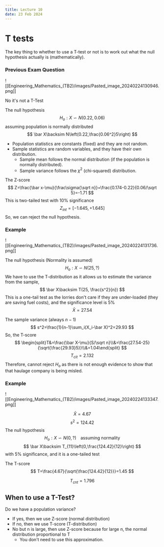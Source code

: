 ```yaml
---
title: Lecture 10
date: 23 Feb 2024
---
```

# T tests
The key thing to whether to use a T-test or not is to work out what the null hypothesis actually is (mathematically).

### Previous Exam Question
![[Engineering_Mathematics_(TB2)/images/Pasted_image_20240224130946.png]]

No it's not a T-Test

The null hypothesis
$$
H_o:X\backsim N(0.22,0.06)
$$
assuming population is normally distributed
$$
\bar X\backsim N\left(0.22,\frac{0.06^2}5\right)
$$

- Population statistics are constants (fixed) and they are not random.
- Sample statistics are random variables, and they have their own distribution.
	- Sample mean follows the normal distribution (if the population is normally distributed).
	- Sample variance follows the $\chi^2$ (chi-squared) distribution.

The Z-score
$$
Z=\frac{\bar x-\mu}{\frac\sigma{\sqrt n}}=\frac{0.174-0.22}{0.06/\sqrt 5}=-1.71
$$
This is two-tailed test with 10% significance
$$
Z_{int}=[-1.645,+1.645]
$$
So, we can reject the null hypothesis.

### Example
![[Engineering_Mathematics_(TB2)/images/Pasted_image_20240224131736.png]]

The null hypothesis (Normality is assumed)
$$
H_o:X\backsim N(25,?)
$$
We have to use the T-distribution as it allows us to estimate the variance from the sample,
$$
\bar X\backsim T(25, \frac{s^2}{n})
$$
This is a one-tail test as the lorries don't care if they are under-loaded (they are saving fuel costs), and the significance level is 5%
$$
\bar X=27.54
$$

The sample variance (always $n-1$)
$$
s^2=\frac{1}{n-1}\sum_i(X_i-\bar X)^2=29.93
$$
So, the T-score
$$
\begin{split}T&=\frac{\bar X-\mu}{S/\sqrt n}\\&=\frac{27.54-25}{\sqrt{\frac{29.93}5}}\\&=1.04\end{split}
$$
$$
T_{cit}=2.132
$$
Therefore, cannot reject $H_o$ as there is not enough evidence to show that that haulage company is being misled.

### Example
![[Engineering_Mathematics_(TB2)/images/Pasted_image_20240224133347.png]]

$$
\bar X=4.67
$$
$$
s^2=124.42
$$
The null hypothesis
$$
H_o:X\backsim N(0,?)\,\,\,\,\,\,\text{assuming normality}
$$
$$
\bar X\backsim T_{11}\left(0,\frac{124.42}{12}\right)
$$
with 5% significance, and it is a one-tailed test

The T-score
$$
T=\frac{4.67}{\sqrt{\frac{124.42}{12}}}=1.45
$$

$$
T_{cnt}=1.796
$$
## When to use a T-Test?

Do we have a population variance?
- If yes, then we use Z-score (normal distribution)
- If no, then we use T-score (T-distribution)
- No but n is large, then use Z-score because for large n, the normal distribution proportional to T
	- You don't need to use this approximation.





